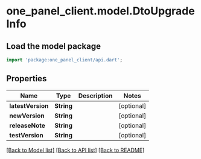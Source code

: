 # one_panel_client.model.DtoUpgradeInfo

## Load the model package
```dart
import 'package:one_panel_client/api.dart';
```

## Properties
Name | Type | Description | Notes
------------ | ------------- | ------------- | -------------
**latestVersion** | **String** |  | [optional] 
**newVersion** | **String** |  | [optional] 
**releaseNote** | **String** |  | [optional] 
**testVersion** | **String** |  | [optional] 

[[Back to Model list]](../README.md#documentation-for-models) [[Back to API list]](../README.md#documentation-for-api-endpoints) [[Back to README]](../README.md)


